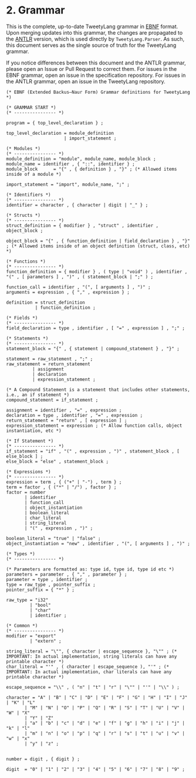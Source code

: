 # 2. Grammar

This is the complete, up-to-date TweetyLang grammar in [EBNF](https://en.wikipedia.org/wiki/Extended_Backus%E2%80%93Naur_form) format. Upon merging updates into this grammar, the changes are propagated to the [ANTLR](https://www.antlr.org/) version, which is used directly by `TweetyLang.Parser`. As such, this document serves as the single source of truth for the TweetyLang grammar.

If you notice differences between this document and the ANTLR grammar, please open an Issue or Pull Request to correct them. For issues in the EBNF grammar, open an issue in the specification repository. For issues in the ANTLR grammar, open an issue in the TweetyLang repository.

```EBNF
(* EBNF (Extended Backus–Naur Form) Grammar definitions for TweetyLang *)

(* GRAMMAR START *)
(* ---------------- *)

program = { top_level_declaration } ;

top_level_declaration = module_definition 
                      | import_statement ;

(* Modules *)
(* ---------------- *)
module_definition = "module", module_name, module_block ;
module_name = identifier , { "::", identifier } ;
module_block      = "{" , { definition } , "}" ; (* Allowed items inside of a module *)

import_statement = "import", module_name, ";" ;

(* Identifiers *)
(* ---------------- *)
identifier = character , { character | digit | "_" } ;

(* Structs *)
(* ---------------- *)
struct_definition = { modifier } , "struct" , identifier , object_block ;

object_block = "{" , { function_definition | field_declaration } , "}" ; (* Allowed items inside of an object definition (struct, class, etc) *)

(* Functions *)
(* ---------------- *)
function_definition = { modifier } , ( type | "void" ) , identifier , "(" , [ parameters ] , ")" , ( statement_block | ";" ) ;

function_call = identifier , "(", [ arguments ] , ")" ;
arguments = expression , { "," , expression } ;

definition = struct_definition
           | function_definition ;

(* Fields *)
(* ---------------- *)
field_declaration = type , identifier , [ "=" , expression ] , ";" ;

(* Statements *)
(* ---------------- *)
statement_block = "{" , { statement | compound_statement } , "}" ;

statement = raw_statement , ";" ;
raw_statement = return_statement
          | assignment
          | declaration
          | expression_statement ;

(* A Compound Statement is a statement that includes other statements, i.e., an if statement *)
compound_statement = if_statement ;

assignment = identifier , "=" , expression ;
declaration = type , identifier , "=" , expression ;
return_statement = "return" , [ expression ] ;
expression_statement = expression ; (* Allow function calls, object instantiation, etc *)

(* If Statement *)
(* ---------------- *)
if_statement = "if" , "(" , expression , ")" , statement_block , [ else_block ] ;
else_block = "else" , statement_block ;

(* Expressions *)
(* ---------------- *)
expression = term , { ("+" | "-") , term } ;
term = factor , { ("*" | "/") , factor } ;
factor = number
       | identifier
       | function_call
       | object_instantiation
       | boolean_literal
       | char_literal
       | string_literal
       | "(" , expression , ")" ;

boolean_literal = "true" | "false" ;
object_instantiation = "new" , identifier , "(", [ arguments ] , ")" ;

(* Types *)
(* ---------------- *)

(* Parameters are formatted as: type id, type id, type id etc *)
parameters = parameter , { "," , parameter } ;
parameter = type , identifier ;
type = raw_type , pointer_suffix ;
pointer_suffix = { "*" } ;

raw_type = "i32"
         | "bool"
         | "char"
         | identifier ;

(* Common *)
(* ---------------- *)
modifier = "export"
         | "extern" ;

string_literal = "\"", { character | escape_sequence }, "\"" ; (* IMPORTANT: In actual implementation, string literals can have any printable character *)
char_literal = "'" , ( character | escape_sequence ), "'" ; (* IMPORTANT: In actual implementation, char literals can have any printable character *)

escape_sequence = "\\" , ( "n" | "t" | "r" | "\"" | "'" | "\\" ) ;

character = "A" | "B" | "C" | "D" | "E" | "F" | "G" | "H" | "I" | "J" | "K" | "L"
       | "M" | "N" | "O" | "P" | "Q" | "R" | "S" | "T" | "U" | "V" | "W" | "X"
       | "Y" | "Z"
       | "a" | "b" | "c" | "d" | "e" | "f" | "g" | "h" | "i" | "j" | "k" | "l"
       | "m" | "n" | "o" | "p" | "q" | "r" | "s" | "t" | "u" | "v" | "w" | "x"
       | "y" | "z" ;


number = digit , { digit } ;

digit  = "0" | "1" | "2" | "3" | "4" | "5" | "6" | "7" | "8" | "9" ;

```
